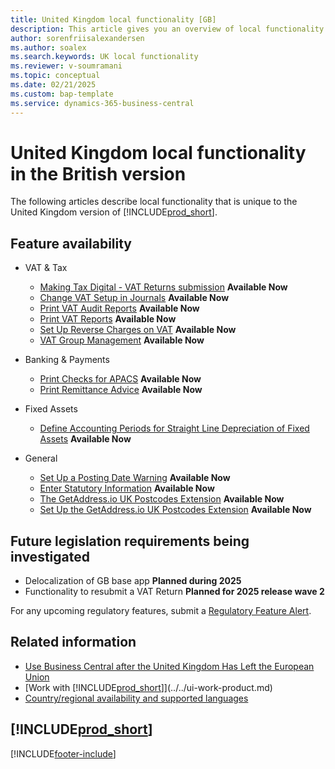 ```yaml
---
title: United Kingdom local functionality [GB]
description: This article gives you an overview of local functionality in the United Kingdom version of Business Central.
author: sorenfriisalexandersen
ms.author: soalex
ms.search.keywords: UK local functionality
ms.reviewer: v-soumramani
ms.topic: conceptual
ms.date: 02/21/2025
ms.custom: bap-template
ms.service: dynamics-365-business-central
---
```


# United Kingdom local functionality in the British version

The following articles describe local functionality that is unique to the United Kingdom version of [!INCLUDE[prod_short](../../includes/prod_short.md)].  

## Feature availability

- VAT & Tax
  - [Making Tax Digital - VAT Returns submission](making-tax-digital-submit-vat-return.md) **Available Now**
  - [Change VAT Setup in Journals](how-to-change-vat-setup-in-journals.md) **Available Now**
  - [Print VAT Audit Reports](how-to-print-vat-audit-reports.md) **Available Now**
  - [Print VAT Reports](how-to-print-vat-reports.md) **Available Now**
  - [Set Up Reverse Charges on VAT](how-to-set-up-reverse-charges-on-vat.md) **Available Now**
  - [VAT Group Management](../../ui-extensions-vat-group.md) **Available Now**

- Banking & Payments
  - [Print Checks for APACS](how-to-print-checks-for-apacs.md) **Available Now**
  - [Print Remittance Advice](how-to-print-remittance-advice.md) **Available Now**

- Fixed Assets
  - [Define Accounting Periods for Straight Line Depreciation of Fixed Assets](how-to-define-accounting-periods-for-straight-line-depreciation-of-fixed-assets.md) **Available Now**

- General
  - [Set Up a Posting Date Warning](how-to-set-up-a-posting-date-warning.md) **Available Now**
  - [Enter Statutory Information](how-to-enter-statutory-information.md) **Available Now**
  - [The GetAddress.io UK Postcodes Extension](ui-extensions-getaddressio.md) **Available Now**
  - [Set Up the GetAddress.io UK Postcodes Extension](uk-setup-postal-code-service.md) **Available Now**

## Future legislation requirements being investigated

- Delocalization of GB base app **Planned during 2025**
- Functionality to resubmit a VAT Return **Planned for 2025 release wave 2**

For any upcoming regulatory features, submit a [Regulatory Feature Alert](https://forms.office.com/pages/responsepage.aspx?id=v4j5cvGGr0GRqy180BHbRwkeauYiJKZOpJ0CtKuVmJlURURaMlQ4Rk05UFY4NkVEOTA0MUU5WThXSC4u).

## Related information

- [Use Business Central after the United Kingdom Has Left the European Union](united-kingdom-leaving-eu.md)  
- [Work with [!INCLUDE[prod_short](../../includes/prod_short.md)]](../../ui-work-product.md)  
- [Country/regional availability and supported languages](/dynamics365/business-central/dev-itpro/compliance/apptest-countries-and-translations)  

## [!INCLUDE[prod_short](../../includes/free_trial_md.md)]  

[!INCLUDE[footer-include](../../includes/footer-banner.md)]
